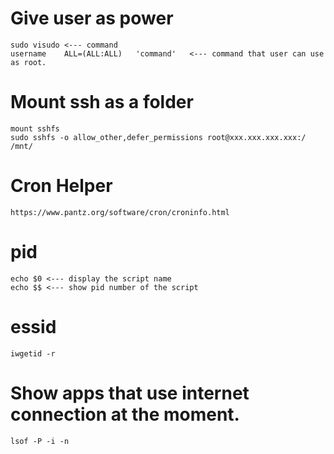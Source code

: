# Give user as power
```
sudo visudo <--- command
username	ALL=(ALL:ALL)	'command'	<--- command that user can use as root.
```
# Mount ssh as a folder
```
mount sshfs
sudo sshfs -o allow_other,defer_permissions root@xxx.xxx.xxx.xxx:/ /mnt/
```
# Cron Helper
```
https://www.pantz.org/software/cron/croninfo.html
```
# pid
```
echo $0 <--- display the script name
echo $$ <--- show pid number of the script
```
# essid
```
iwgetid -r
```
# Show apps that use internet connection at the moment.
```
lsof -P -i -n
```
